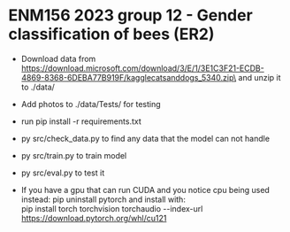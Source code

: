 # ENM156 2023 group 12 - Gender classification of bees (ER2)

- Download data from https://download.microsoft.com/download/3/E/1/3E1C3F21-ECDB-4869-8368-6DEBA77B919F/kagglecatsanddogs_5340.zip\
and unzip it to ./data/

- Add photos to ./data/Tests/ for testing

- run pip install -r requirements.txt

- py src/check_data.py to find any data that the model can not handle

- py src/train.py to train model

- py src/eval.py to test it

- If you have a gpu that can run CUDA and you notice cpu being used instead: pip uninstall pytorch and install with:\
pip install torch torchvision torchaudio --index-url https://download.pytorch.org/whl/cu121